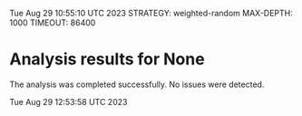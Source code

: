 Tue Aug 29 10:55:10 UTC 2023
STRATEGY: weighted-random
MAX-DEPTH: 1000
TIMEOUT: 86400
# Analysis results for None
The analysis was completed successfully. No issues were detected.

Tue Aug 29 12:53:58 UTC 2023

